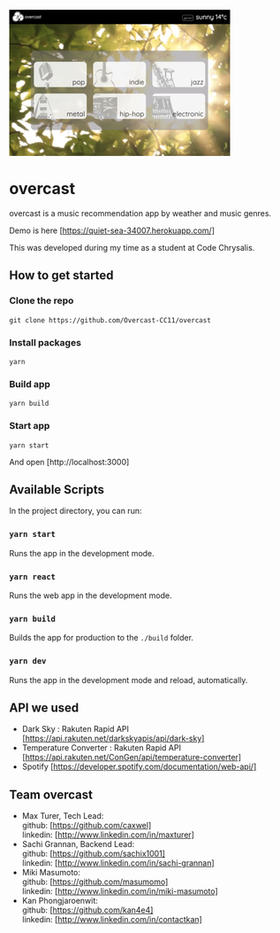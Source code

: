![Image of screenshot](./screenshot.png)

# overcast

overcast is a music recommendation app by weather and music genres.

Demo is here [https://quiet-sea-34007.herokuapp.com/]

This was developed during my time as a student at Code Chrysalis.

## How to get started

### Clone the repo

```
git clone https://github.com/Overcast-CC11/overcast
```

### Install packages

```
yarn
```

### Build app

```
yarn build
```

### Start app

```
yarn start
```

And open [http://localhost:3000]

## Available Scripts

In the project directory, you can run:

### `yarn start`

Runs the app in the development mode.

### `yarn react`

Runs the web app in the development mode.

### `yarn build`

Builds the app for production to the `./build` folder.

### `yarn dev`

Runs the app in the development mode and reload, automatically.

## API we used

- Dark Sky : Rakuten Rapid API [https://api.rakuten.net/darkskyapis/api/dark-sky]
- Temperature Converter : Rakuten Rapid API [https://api.rakuten.net/ConGen/api/temperature-converter]
- Spotify [https://developer.spotify.com/documentation/web-api/]

## Team overcast

- Max Turer, Tech Lead: <br/>
  github: [https://github.com/caxwel]<br/>
  linkedin: [http://www.linkedin.com/in/maxturer]
- Sachi Grannan, Backend Lead: <br/>
  github: [https://github.com/sachix1001]<br/>
  linkedin: [http://www.linkedin.com/in/sachi-grannan]
- Miki Masumoto: <br/>
  github: [https://github.com/masumomo]<br/>
  linkedin: [http://www.linkedin.com/in/miki-masumoto]
- Kan Phongjaroenwit: <br/>
  github: [https://github.com/kan4e4]<br/>
  linkedin: [http://www.linkedin.com/in/contactkan]

